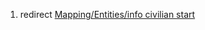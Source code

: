 1.  redirect [Mapping/Entities/info civilian
    start](Mapping/Entities/info_civilian_start "wikilink")